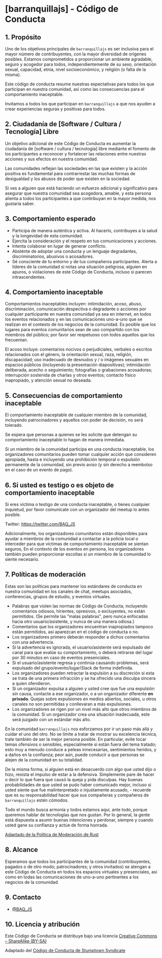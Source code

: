 # [barranquillajs] - Código de Conducta

## 1. Propósito

Uno de los objetivos principales de `barranquillajs` es ser inclusiva para el
mayor número de contribuyentes, con la mayor diversidad de orígenes posibles.
Estamos comprometidos a proporcionar un ambiente agradable, seguro y
acogedor para todos, independientemente de su sexo, orientación sexual,
capacidad, etnia, nivel socioeconómico, y religión (o falta de la misma).

Este código de conducta resume nuestras expectativas para todos los que
participan en nuestra comunidad, así como las consecuencias para el
comportamiento inaceptable.

Invitamos a todos los que participan en `barranquillajs` a que nos ayuden a crear
experiencias seguras y positivas para todos.

## 2. Ciudadanía de [Software / Cultura / Tecnología] Libre

Un objetivo adicional de este Código de Conducta es aumentar la ciudadanía de
[software / cultura / tecnología] libre mediante el fomento de los participantes
a reconocer y fortalecer las relaciones entre nuestras acciones y sus efectos en
nuestra comunidad.

Las comunidades reflejan las sociedades en las que existen y la acción positiva
es fundamental para contrarrestar las muchas formas de desigualdad y los abusos
de poder que existen en la sociedad.

Si ves a alguien que está haciendo un esfuerzo adicional y significativo para
asegurar que nuestra comunidad sea acogedora, amable, y esta persona alienta a
todos los participantes a que contribuyan en la mayor medida, nos gustaría saber.

## 3. Comportamiento esperado

* Participa de manera auténtica y activa. Al hacerlo, contribuyes a la salud y
la longevidad de esta comunidad.
* Ejercita la consideración y el respeto en tus comunicaciones y acciones.
* Intenta colaborar en lugar de generar conflicto.
* Absténte de adoptar una conducta y un lenguaje degradantes, discriminatorios,
abusivos o acosadores.
* Sé consciente de tu entorno y de tus compañeros participantes. Alerta a
líderes de la comunidad si notas una situación peligrosa, alguien en apuros, o
violaciones de este Código de Conducta, incluso si parecen intrascendentes.

## 4. Comportamiento inaceptable

Comportamientos inaceptables incluyen: intimidación, acoso, abuso,
discriminación, comunicación despectiva o degradante o acciones por cualquier
participante en nuestra comunidad ya sea en internet, en todos los eventos
relacionados y en las comunicaciones uno-a-uno que se realizan en el contexto de
los negocios de la comunidad. Es posible que los lugares para eventos
comunitarios sean de uso compartido con los miembros del público; por favor ser
respetuoso con todos aquellos que los frecuentan.

El acoso incluye: comentarios nocivos o perjudiciales, verbales o escritos
relacionados con el género, la orientación sexual, raza, religión, discapacidad;
uso inadecuado de desnudos y / o imágenes sexuales en espacios públicos
(incluyendo la presentación diapositivas); intimidación deliberada, acecho o
seguimiento; fotografías o grabaciones acosadoras; interrupción sostenida de
charlas y otros eventos; contacto físico inapropiado, y atención sexual no
deseada.

## 5. Consecuencias de comportamiento inaceptable

El comportamiento inaceptable de cualquier miembro de la comunidad, incluyendo
patrocinadores y aquellos con poder de decisión, no será tolerado.

Se espera que personas a quienes se les solicite que detengan su comportamiento
inaceptable lo hagan de manera inmediata.

Si un miembro de la comunidad participa en una conducta inaceptable, los
organizadores comunitarios pueden tomar cualquier acción que consideren
apropiada, hasta e incluyendo una prohibición temporal o expulsión permanente
de la comunidad, sin previo aviso (y sin derecho a reembolso en el caso de un
evento de pago).

## 6. Si usted es testigo o es objeto de comportamiento inaceptable

Si eres víctima o testigo de una conducta inaceptable, o tienes cualquier
inquietud, por favor comunícate con un organizador del meetup lo antes posible.

Twitter: https://twitter.com/BAQ_JS

Adicionalmente, los organizadores comunitarios están disponibles para ayudar
a miembros de la comunidad a contactar a la policía local o interceder para que
víctimas de comportamiento inaceptable se sientan seguros,
En el contexto de los eventos en persona, los organizadores
también pueden proporcionar escoltas si un miembro de la comunidad lo siente
necesario.

## 7. Políticas de moderación

Estas son las políticas para mantener los estándares de conducta en nuestra
comunidad en los canales de chat, meetups asociados, conferencias,
grupos de estudio, y eventos virtuales.

* Palabras que violen las normas de Código de Conducta, incluyendo comentarios
  odiosos, hirientes, opresivos, o excluyentes, no están permitidos. (Se
  permite las "malas palabras", pero nunca enfocadas hacia otro
  usuario/asistente, y nunca de una manera odiosa.)
* Comentarios que los organizadores encuentran inapropiados tampoco están
  permitidos, así aparezcan en el código de conducta o no.
* Los organizadores primero deberán responder a dichos comentarios con una
  advertencia.
* Si la advertencia es ignorada, el usuario/asistente será expulsado del canal
  para que evalúe su comportamiento, o deberá retirarse del lugar por 30
  minutos en caso de eventos presenciales.
* Si el usuario/asistente regresa y continúa causando problemas, será
  expulsado del grupo/evento/lugar/Slack de forma indefinida.
* Los organizadores pueden retractar la expulsión a su discreción si esta se
  trata de una primera infracción y se ha ofrecido una disculpa sincera a
  quien ofendieron.
* Si un organizador expulsa a alguien y usted cree que fue una expulsión sin
  causa, contacte a ese organizador, o a un organizador diferente
  **en privado**. Quejas sobre expulsiones en medios abiertos, sociales, u
  otros canales no son permitidas y conllevaran a más expulsiones.
* Los organizadores se rigen por un nivel más alto que otros miembros de la
  comunidad. Si un organizador crea una situación inadecuada, este será
  juzgado con un estándar más alto.

En la comunidad `barranquillajs` nos esforzamos por ir un paso más allá y cuidar
el uno del otro. No se limite a tratar de mostrar su excelencia técnica, trate
también de ser la mejor persona posible. En particular, evite tocar temas
ofensivos o sensibles, especialmente si están fuera del tema tratado; esto muy a
menudo conduce a peleas innecesarias, sentimientos heridos, y a daños en la
confianza; peor aún, puede conducir a que personas se alejen de la comunidad en
su totalidad.

De la misma forma, si alguien está en desacuerdo con algo que usted dijo o hizo,
resista el impulso de estar a la defensiva. Simplemente pare de hacer o decir lo
que fuera que causó la queja y pida disculpas. Hay buenas probabilidades de que
usted se pudo haber comunicado mejor, incluso si usted siente que fue
malinterpretado o injustamente acusado, - recuerde que es su responsabilidad
hacer que sus compañeras y compañeros de `barranquillajs` estén cómodos.

Todo el mundo busca armonía y todos estamos aquí, ante todo, porque queremos
hablar de tecnologías que nos gustan. Por lo general, la gente está dispuesta a
asumir buenas intenciones y perdonar, siempre y cuando usted gane su confianza y
actúe de forma honrada.

[Adaptado de la Política de Moderación de Rust](https://github.com/rust-lang/rust/wiki/Note-development-policy#moderation)

## 8. Alcance

Esperamos que todos los participantes de la comunidad (contribuyentes, pagados o
de otro modo; patrocinadores; y otros invitados) se atengan a este Código de
Conducta en todos los espacios virtuales y presenciales, así como en todas las
comunicaciones de uno-a-uno pertinentes a los negocios de la comunidad.

## 9. Contacto

* [@BAQ_JS](https://twitter.com/BAQ_JS)

## 10. Licencia y atribución

Este Código de Conducta se distribuye bajo una licencia [Creative Commons – ShareAlike (BY-SA)](http://creativecommons.org/licenses/by-sa/3.0/)

Adaptado del [Código de Conducta de Stumptown Syndicate](https://github.com/stumpsyn/policies/blob/master/citizen_code_of_conduct.md)
